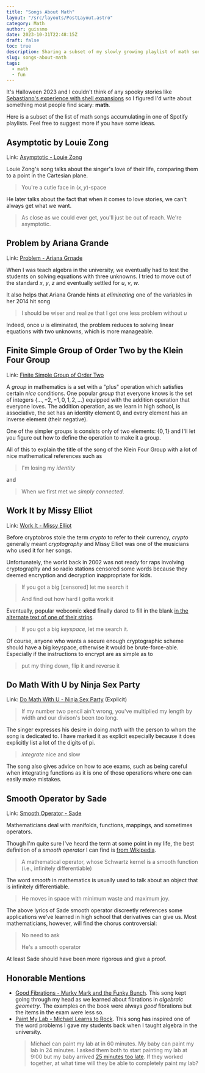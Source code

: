 ```yaml
---
title: "Songs About Math"
layout: "/src/layouts/PostLayout.astro"
category: Math
author: guissmo
date: 2023-10-31T22:48:15Z
draft: false
toc: true
description: Sharing a subset of my slowly growing playlist of math songs.
slug: songs-about-math
tags:
  - math
  - fun
---
```


It's Halloween 2023 and I couldn't think of any spooky stories like [Sebastiano's experience with shell expansions](https://sebastiano.tronto.net/blog/2023-10-31-spooky-shell-expansions/) so I figured I'd write about something most people find scary: **math**.

Here is a subset of the list of math songs accumulating in one of Spotify playlists. Feel free to suggest more if you have some ideas.

## Asymptotic by Louie Zong

Link: [Asymptotic - Louie Zong](https://www.youtube.com/watch?v=s4ZBLyqY8v4)

Louie Zong's song talks about the singer's love of their life, comparing them to a point in the Cartesian plane.

> You're a cutie face in $(x, y)$-space

He later talks about the fact that when it comes to love stories, we can't always get what we want.

> As close as we could ever get, you'll just be out of reach. We're asymptotic.

## Problem by Ariana Grande

Link: [Problem - Ariana Grnade](https://youtu.be/YdtbSELD174?t=35)

When I was teach algebra in the university, we eventually had to test the students on solving equations with three unknowns. I tried to move out of the standard $x$, $y$, $z$ and eventually settled for $u$, $v$, $w$.

It also helps that Ariana Grande hints at _eliminating_ one of the variables in her $2014$ hit song

> I should be wiser and realize that I got one less problem without $u$

Indeed, once $u$ is eliminated, the problem reduces to solving linear equations with two unknowns, which is more manageable.

## Finite Simple Group of Order Two by the Klein Four Group

Link: [Finite Simple Group of Order Two](https://www.youtube.com/watch?v=BipvGD-LCjU)

A _group_ in mathematics is a set with a "plus" operation which satisfies certain _nice_ conditions. One popular _group_ that everyone knows is the set of integers $\{\ldots, -2, -1, 0, 1, 2, \ldots\}$ equipped with the addition operation that everyone loves. The addition operation, as we learn in high school, is associative, the set has an identity element $0$, and every element has an inverse element (their negative).

One of the simpler groups is consists only of two elements: $\{0, 1\}$ and I'll let you figure out how to define the operation to make it a group.

All of this to explain the title of the song of the Klein Four Group with a lot of nice mathematical references such as

> I'm losing my _identity_

and

> When we first met we _simply connected_.

## Work It by Missy Elliot

Link: [Work It - Missy Elliot](https://youtu.be/TrOuEPNAvlE?t=39)

Before cryptobros stole the term _crypto_ to refer to their currency, _crypto_ generally meant _cryptography_ and Missy Elliot was one of the musicians who used it for her songs.

Unfortunately, the world back in $2002$ was not ready for raps involving cryptography and so radio stations censored some words because they deemed encryption and decryption inappropriate for kids.

> If you got a big [censored] let me search it
>
> And find out how hard I gotta work it

Eventually, popular webcomic **xkcd** finally dared to fill in the blank [in the alternate text of one of their strips](https://xkcd.com/153/).

> If you got a big _keyspace_, let me search it.

Of course, anyone who wants a secure enough cryptographic scheme should have a big keyspace, otherwise it would be brute-force-able. Especially if the instructions to encrypt are as simple as to

> put my thing down, flip it and reverse it

## Do Math With U by Ninja Sex Party

Link: [Do Math With U - Ninja Sex Party](https://www.youtube.com/watch?v=JjwgzT0QFC0) (Explicit)

> If my number two pencil ain't wrong, you've multiplied my length by width and our divison's been too long.

The singer expresses his desire in doing _math_ with the person to whom the song is dedicated to. I have marked it as explicit especially because it does explicitly list a lot of the digits of pi.

> _integrate_ nice and slow

The song also gives advice on how to ace exams, such as being careful when integrating functions as it is one of those operations where one can easily make mistakes.

## Smooth Operator by Sade

Link: [Smooth Operator - Sade](https://vimeo.com/297791616)

Mathematicians deal with manifolds, functions, mappings, and sometimes operators.

Though I'm quite sure I've heard the term at some point in my life, the best definition of a _smooth operator_ I can find is [from Wikipedia](<https://en.wikipedia.org/wiki/Smooth_operator_(disambiguation)>).

> A mathematical operator, whose Schwartz kernel is a smooth function (i.e., infinitely differentiable)

The word _smooth_ in mathematics is usually used to talk about an object that is infinitely differentiable.

> He moves in space with minimum waste and maximum joy.

The above lyrics of Sade smooth operator discreetly references some applications we've learned in high school that derivatives can give us. Most mathematicians, however, will find the chorus controversial:

> No need to ask
>
> He's a smooth operator

At least Sade should have been more rigorous and give a proof.

## Honorable Mentions

- [Good Fibrations - Marky Mark and the Funky Bunch](https://www.youtube.com/watch?v=OnmFn7bvIrA). This song kept going through my head as we learned about fibrations in _algebraic geometry_. The examples on the book were always _good_ fibrations but the items in the exam were less so.
- [Paint My Lab - Michael Learns to Rock](https://youtu.be/oNSpgFRWu0o?t=58). This song has inspired one of the word problems I gave my students back when I taught algebra in the university.
  > Michael can paint my lab at in 60 minutes. My baby can paint my lab in 24 minutes. I asked them both to start painting my lab at 9:00 but my baby arrived [25 minutes too late](https://www.youtube.com/watch?v=SIWcOdBtLRw&t=75s). If they worked together, at what time will they be able to completely paint my lab?
